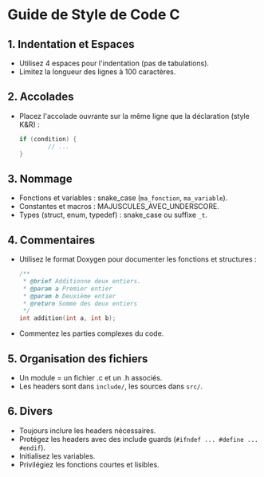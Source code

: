 # Guide de Style de Code C

## 1. Indentation et Espaces

- Utilisez 4 espaces pour l'indentation (pas de tabulations).
- Limitez la longueur des lignes à 100 caractères.

## 2. Accolades

- Placez l'accolade ouvrante sur la même ligne que la déclaration (style K&R) :

    ```c
    if (condition) {
            // ...
    }
    ```

## 3. Nommage

- Fonctions et variables : snake_case (`ma_fonction`, `ma_variable`).
- Constantes et macros : MAJUSCULES_AVEC_UNDERSCORE.
- Types (struct, enum, typedef) : snake_case ou suffixe `_t`.

## 4. Commentaires

- Utilisez le format Doxygen pour documenter les fonctions et structures :

    ```c
    /**
     * @brief Additionne deux entiers.
     * @param a Premier entier
     * @param b Deuxième entier
     * @return Somme des deux entiers
     */
    int addition(int a, int b);
    ```

- Commentez les parties complexes du code.

## 5. Organisation des fichiers

- Un module = un fichier .c et un .h associés.
- Les headers sont dans `include/`, les sources dans `src/`.

## 6. Divers

- Toujours inclure les headers nécessaires.
- Protégez les headers avec des include guards (`#ifndef ... #define ... #endif`).
- Initialisez les variables.
- Privilégiez les fonctions courtes et lisibles.
